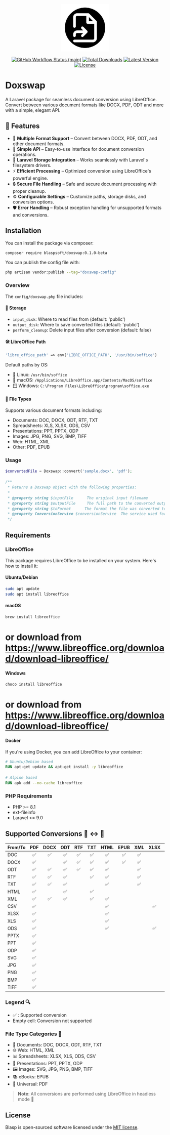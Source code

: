 <p align="center">
    <img src="./.github/assets/icon.png" alt="Onym Icon" width="150" height="150"/>
    <p align="center">
        <a href="https://github.com/Blaspsoft/doxswap/actions/workflows/main.yml"><img alt="GitHub Workflow Status (main)" src="https://github.com/Blaspsoft/doxswap/actions/workflows/main.yml/badge.svg"></a>
        <a href="https://packagist.org/packages/blaspsoft/doxswap"><img alt="Total Downloads" src="https://img.shields.io/packagist/dt/blaspsoft/doxswap"></a>
        <a href="https://packagist.org/packages/blaspsoft/doxswap"><img alt="Latest Version" src="https://img.shields.io/packagist/v/blaspsoft/doxswap"></a>
        <a href="https://packagist.org/packages/blaspsoft/doxswap"><img alt="License" src="https://img.shields.io/packagist/l/blaspsoft/doxswap"></a>
    </p>
</p>

# Doxswap

A Laravel package for seamless document conversion using LibreOffice. Convert between various document formats like DOCX, PDF, ODT and more with a simple, elegant API.

## 🚀 Features

- 📄 **Multiple Format Support** – Convert between DOCX, PDF, ODT, and other document formats.
- 🚀 **Simple API** – Easy-to-use interface for document conversion operations.
- 💾 **Laravel Storage Integration** – Works seamlessly with Laravel's filesystem drivers.
- ⚡ **Efficient Processing** – Optimized conversion using LibreOffice's powerful engine.
- 🔒 **Secure File Handling** – Safe and secure document processing with proper cleanup.
- ⚙️ **Configurable Settings** – Customize paths, storage disks, and conversion options.
- 🛡️ **Error Handling** – Robust exception handling for unsupported formats and conversions.

## Installation

You can install the package via composer:

```bash
composer require blaspsoft/doxswap:0.1.0-beta
```

You can publish the config file with:

```bash
php artisan vendor:publish --tag="doxswap-config"
```

### Overview

The `config/doxswap.php` file includes:

#### 💾 Storage

- `input_disk`: Where to read files from (default: 'public')
- `output_disk`: Where to save converted files (default: 'public')
- `perform_cleanup`: Delete input files after conversion (default: false)

#### 🛠️ LibreOffice Path

```php
'libre_office_path' => env('LIBRE_OFFICE_PATH', '/usr/bin/soffice')
```

Default paths by OS:

- 🐧 Linux: `/usr/bin/soffice`
- 🍎 macOS: `/Applications/LibreOffice.app/Contents/MacOS/soffice`
- 🪟 Windows: `C:\Program Files\LibreOffice\program\soffice.exe`

#### 📄 File Types

Supports various document formats including:

- Documents: DOC, DOCX, ODT, RTF, TXT
- Spreadsheets: XLS, XLSX, ODS, CSV
- Presentations: PPT, PPTX, ODP
- Images: JPG, PNG, SVG, BMP, TIFF
- Web: HTML, XML
- Other: PDF, EPUB

### Usage

```php
$convertedFile = Doxswap::convert('sample.docx', 'pdf');

/**
 * Returns a Doxswap object with the following properties:
 *
 * @property string $inputFile      The original input filename
 * @property string $outputFile     The full path to the converted output file
 * @property string $toFormat      The format the file was converted to (e.g. 'pdf')
 * @property ConversionService $conversionService  The service used for conversion
 */

```

## Requirements

### LibreOffice

This package requires LibreOffice to be installed on your system. Here's how to install it:

#### Ubuntu/Debian

```bash
sudo apt update
sudo apt install libreoffice
```

#### macOS

```bash
brew install libreoffice
```

# or download from https://www.libreoffice.org/download/download-libreoffice/

#### Windows

```bash
choco install libreoffice
```

# or download from https://www.libreoffice.org/download/download-libreoffice/

#### Docker

If you're using Docker, you can add LibreOffice to your container:

```dockerfile
# Ubuntu/Debian based
RUN apt-get update && apt-get install -y libreoffice

# Alpine based
RUN apk add --no-cache libreoffice
```

### PHP Requirements

- PHP >= 8.1
- ext-fileinfo
- Laravel >= 9.0

## Supported Conversions 📄 ↔️ 📑

| From/To | PDF | DOCX | ODT | RTF | TXT | HTML | EPUB | XML | XLSX | ODS | CSV | PPT | PPTX | ODP | PNG | JPG | SVG | TIFF |
| ------- | :-: | :--: | :-: | :-: | :-: | :--: | :--: | :-: | :--: | :-: | :-: | :-: | :--: | :-: | :-: | :-: | :-: | :--: |
| DOC     | ✅  |  ✅  | ✅  | ✅  | ✅  |  ✅  |  ✅  | ✅  |      |     |     |     |      |     |     |     |     |      |
| DOCX    | ✅  |      | ✅  | ✅  | ✅  |  ✅  |  ✅  | ✅  |      |     |     |     |      |     |     |     |     |      |
| ODT     | ✅  |  ✅  | ✅  | ✅  | ✅  |  ✅  |      | ✅  |      |     |     |     |      |     |     |     |     |      |
| RTF     | ✅  |  ✅  | ✅  |     | ✅  |  ✅  |      | ✅  |      |     |     |     |      |     |     |     |     |      |
| TXT     | ✅  |  ✅  | ✅  |     |     |  ✅  |      | ✅  |      |     |     |     |      |     |     |     |     |      |
| HTML    | ✅  |      | ✅  |     | ✅  |      |      |     |      |     |     |     |      |     |     |     |     |      |
| XML     | ✅  |  ✅  | ✅  |     | ✅  |  ✅  |      |     |      |     |     |     |      |     |     |     |     |      |
| CSV     | ✅  |      |     |     |     |  ✅  |      |     |  ✅  | ✅  |     |     |      |     |     |     |     |      |
| XLSX    | ✅  |      |     |     |     |  ✅  |      |     |      | ✅  | ✅  |     |      |     |     |     |     |      |
| XLS     | ✅  |      |     |     |     |  ✅  |      |     |      | ✅  | ✅  |     |      |     |     |     |     |      |
| ODS     | ✅  |      |     |     |     |  ✅  |      |     |  ✅  |     | ✅  |     |      |     |     |     |     |      |
| PPTX    | ✅  |      |     |     |     |      |      |     |      |     |     |     |      | ✅  |     |     |     |      |
| PPT     | ✅  |      |     |     |     |      |      |     |      |     |     |     |      | ✅  |     |     |     |      |
| ODP     | ✅  |      |     |     |     |      |      |     |      |     |     |     |  ✅  |     |     |     |     |      |
| SVG     | ✅  |      |     |     |     |      |      |     |      |     |     |     |      |     | ✅  | ✅  |     |  ✅  |
| JPG     | ✅  |      |     |     |     |      |      |     |      |     |     |     |      |     | ✅  |     | ✅  |      |
| PNG     | ✅  |      |     |     |     |      |      |     |      |     |     |     |      |     |     | ✅  | ✅  |      |
| BMP     | ✅  |      |     |     |     |      |      |     |      |     |     |     |      |     | ✅  | ✅  |     |      |
| TIFF    | ✅  |      |     |     |     |      |      |     |      |     |     |     |      |     | ✅  | ✅  |     |      |

### Legend 🔍

- ✅ : Supported conversion
- Empty cell: Conversion not supported

### File Type Categories 📁

- 📝 Documents: DOC, DOCX, ODT, RTF, TXT
- 🌐 Web: HTML, XML
- 📊 Spreadsheets: XLSX, XLS, ODS, CSV
- 🎯 Presentations: PPT, PPTX, ODP
- 🖼️ Images: SVG, JPG, PNG, BMP, TIFF
- 📚 eBooks: EPUB
- 📄 Universal: PDF

> **Note**: All conversions are performed using LibreOffice in headless mode 🚀

## License

Blasp is open-sourced software licensed under the [MIT license](LICENSE).
